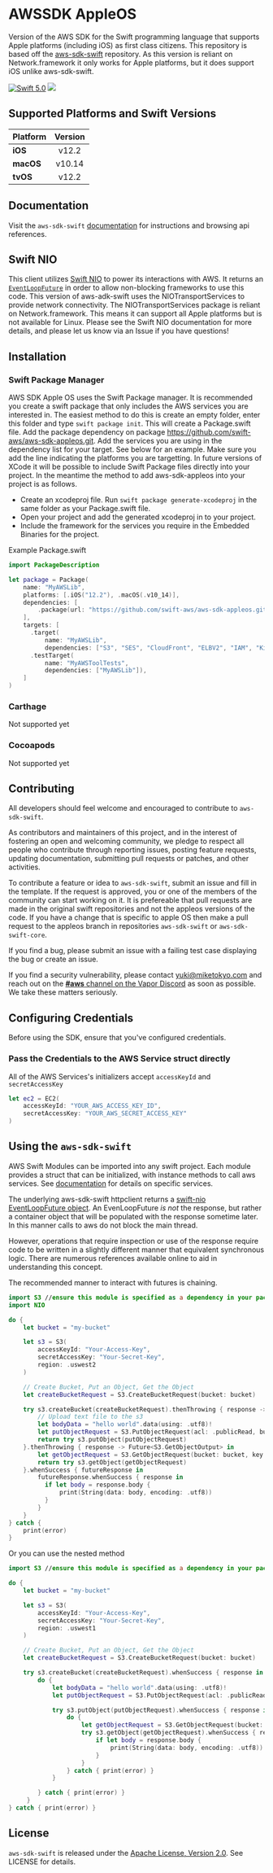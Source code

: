 # AWSSDK AppleOS

Version of the AWS SDK for the Swift programming language that supports Apple platforms (including iOS) as first class citizens. This repository is based off the [aws-sdk-swift](https://github.com/swift-aws/aws-sdk-swift/) repository. As this version is reliant on Network.framework it only works for Apple platforms, but it does support iOS unlike aws-sdk-swift.

[<img src="http://img.shields.io/badge/swift-5.0-brightgreen.svg" alt="Swift 5.0" />](https://swift.org)
[<img src="https://travis-ci.org/swift-aws/aws-sdk-appleos.svg?branch=master">](https://travis-ci.org/swift-aws/aws-sdk-appleos)


## Supported Platforms and Swift Versions

| **Platform** | **Version** |
|---|:---:|
|**iOS**        | v12.2 |
|**macOS** | v10.14 |
|**tvOS** | v12.2 |

## Documentation

Visit the `aws-sdk-swift` [documentation](http://htmlpreview.github.io/?https://github.com/swift-aws/aws-sdk-swift/gh-pages/index.html) for instructions and browsing api references.

## Swift NIO

This client utilizes [Swift NIO](https://github.com/apple/swift-nio#conceptual-overview) to power its interactions with AWS. It returns an [`EventLoopFuture`](https://apple.github.io/swift-nio/docs/current/NIO/Classes/EventLoopFuture.html) in order to allow non-blocking frameworks to use this code. This version of aws-adk-swift uses the NIOTransportServices to provide network connectivity. The NIOTransportServices package is reliant on Network.framework. This means it can support all Apple platforms but is not available for Linux. Please see the Swift NIO documentation for more details, and please let us know via an Issue if you have questions!

## Installation

### Swift Package Manager

AWS SDK Apple OS uses the Swift Package manager. It is recommended you create a swift package that only includes the AWS services you are interested in. The easiest method to do this is create an empty folder, enter this folder and type ```swift package init```. This will create a Package.swift file. Add the package dependency on package https://github.com/swift-aws/aws-sdk-appleos.git. Add the services you are using in the dependency list for your target. See below for an example. Make sure you add the line indicating the platforms you are targetting. In future versions of XCode it will be possible to include Swift Package files directly into your project. In the meantime the method to add aws-sdk-appleos into your project is as follows.
- Create an xcodeproj file. Run ```swift package generate-xcodeproj``` in the same folder as your Package.swift file.
- Open your project and add the generated xcodeproj in to your project.
- Include the framework for the services you require in the Embedded Binaries for the project.

Example Package.swift

```swift
import PackageDescription

let package = Package(
    name: "MyAWSLib",
    platforms: [.iOS("12.2"), .macOS(.v10_14)],
    dependencies: [
        .package(url: "https://github.com/swift-aws/aws-sdk-appleos.git", from: "0.1.0")
    ],
    targets: [
      .target(
          name: "MyAWSLib",
          dependencies: ["S3", "SES", "CloudFront", "ELBV2", "IAM", "Kinesis"]),
      .testTarget(
          name: "MyAWSToolTests",
          dependencies: ["MyAWSLib"]),
    ]
)
```

### Carthage
Not supported yet

### Cocoapods
Not supported yet

## Contributing

All developers should feel welcome and encouraged to contribute to `aws-sdk-swift`. 

As contributors and maintainers of this project, and in the interest of fostering an open and welcoming community, we pledge to respect all people who contribute through reporting issues, posting feature requests, updating documentation, submitting pull requests or patches, and other activities.

To contribute a feature or idea to `aws-sdk-swift`, submit an issue and fill in the template. If the request is approved, you or one of the members of the community can start working on it. It is prefereable that pull requests are made in the original swift repositories and not the appleos versions of the code. If you have a change that is specific to apple OS then make a pull request to the appleos branch in repositories `aws-sdk-swift` or `aws-sdk-swift-core`.  

If you find a bug, please submit an issue with a failing test case displaying the bug or create an issue.

If you find a security vulnerability, please contact <yuki@miketokyo.com> and reach out on the [**#aws** channel on the Vapor Discord](https://discordapp.com/channels/431917998102675485/472522745067077632) as soon as possible. We take these matters seriously.

## Configuring Credentials

Before using the SDK, ensure that you've configured credentials.

### Pass the Credentials to the AWS Service struct directly

All of the AWS Services's initializers accept `accessKeyId` and `secretAccessKey`

```swift
let ec2 = EC2(
    accessKeyId: "YOUR_AWS_ACCESS_KEY_ID",
    secretAccessKey: "YOUR_AWS_SECRET_ACCESS_KEY"
)
```

## Using the `aws-sdk-swift`

AWS Swift Modules can be imported into any swift project. Each module provides a struct that can be initialized, with instance methods to call aws services. See [documentation](http://htmlpreview.github.io/?https://github.com/swift-aws/aws-sdk-swift/gh-pages/index.html) for details on specific services.

The underlying aws-sdk-swift httpclient returns a [swift-nio EventLoopFuture object](https://apple.github.io/swift-nio/docs/current/NIO/Classes/EventLoopFuture.html). An EvenLoopFuture _is not_ the response, but rather a container object that will be populated with the response sometime later. In this manner calls to aws do not block the main thread.

However, operations that require inspection or use of the response require code to be written in a slightly different manner that equivalent synchronous logic. There are numerous references available online to aid in understanding this concept.

The recommended manner to interact with futures is chaining.

```swift
import S3 //ensure this module is specified as a dependency in your package.swift
import NIO

do {
    let bucket = "my-bucket"

    let s3 = S3(
        accessKeyId: "Your-Access-Key",
        secretAccessKey: "Your-Secret-Key",
        region: .uswest2
    )

    // Create Bucket, Put an Object, Get the Object
    let createBucketRequest = S3.CreateBucketRequest(bucket: bucket)

    try s3.createBucket(createBucketRequest).thenThrowing { response -> Future<S3.PutObjectOutput> in
        // Upload text file to the s3
        let bodyData = "hello world".data(using: .utf8)!
        let putObjectRequest = S3.PutObjectRequest(acl: .publicRead, bucket: bucket, contentLength: Int64(bodyData.count), body: bodyData, key: "hello.txt")
        return try s3.putObject(putObjectRequest)
    }.thenThrowing { response -> Future<S3.GetObjectOutput> in
        let getObjectRequest = S3.GetObjectRequest(bucket: bucket, key: "hello.txt")
        return try s3.getObject(getObjectRequest)
    }.whenSuccess { futureResponse in
        futureResponse.whenSuccess { response in
          if let body = response.body {
              print(String(data: body, encoding: .utf8))
          }
        }
    }
} catch {
    print(error)
}
```

Or you can use the nested method


```swift
import S3 //ensure this module is specified as a dependency in your package.swift

do {
    let bucket = "my-bucket"

    let s3 = S3(
        accessKeyId: "Your-Access-Key",
        secretAccessKey: "Your-Secret-Key",
        region: .uswest1
    )

    // Create Bucket, Put an Object, Get the Object
    let createBucketRequest = S3.CreateBucketRequest(bucket: bucket)

    try s3.createBucket(createBucketRequest).whenSuccess { response in
        do {
            let bodyData = "hello world".data(using: .utf8)!
            let putObjectRequest = S3.PutObjectRequest(acl: .publicRead, key: "hello.txt", body: bodyData, contentLength: Int64(bodyData.count), bucket: bucket)

            try s3.putObject(putObjectRequest).whenSuccess { response in
                do {
                    let getObjectRequest = S3.GetObjectRequest(bucket: bucket, key: "hello.txt")
                    try s3.getObject(getObjectRequest).whenSuccess { response in
                        if let body = response.body {
                            print(String(data: body, encoding: .utf8))
                        }
                    }
                } catch { print(error) }
            }

        } catch { print(error) }
     }
} catch { print(error) }
```
## License
`aws-sdk-swift` is released under the [Apache License, Version 2.0](http://www.apache.org/licenses/LICENSE-2.0). See LICENSE for details.
